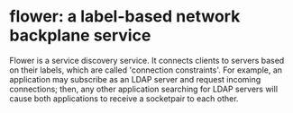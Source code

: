 flower: a label-based network backplane service
===============================================

Flower is a service discovery service. It connects clients to servers based on
their labels, which are called 'connection constraints'. For example, an
application may subscribe as an LDAP server and request incoming connections;
then, any other application searching for LDAP servers will cause both
applications to receive a socketpair to each other.


